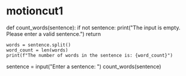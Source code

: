 # motioncut1
def count_words(sentence):
    if not sentence:
        print("The input is empty. Please enter a valid sentence.")
        return

    words = sentence.split()
    word_count = len(words)
    print(f"The number of words in the sentence is: {word_count}")

sentence = input("Enter a sentence: ")
count_words(sentence)
